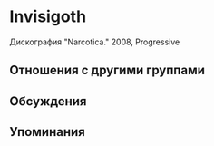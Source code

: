 # Invisigoth

Дискография
"Narcotica." 2008, Progressive

## Отношения с другими группами


## Обсуждения


## Упоминания

